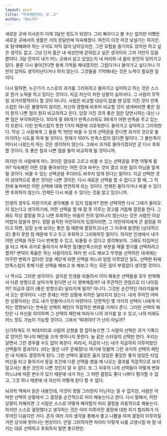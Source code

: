 ```yaml
---
layout: post
title: "익숙해진다는 것..2"
author: "Keith"
---
```


새로운 곳에 이사온지 이제 3달반 정도가 되었다. 그리 빠르다고 볼 수는 없지만 어쨌든 새로운 곳에서의 생활은 거의 한달만에 익숙해졌다. 여전히 이것 저것 낯설기는 하지만. 또 탐색해봐야 하는 구석도 아직 많이 남아있지만, 그런 모험을 즐기지도 않지만 하고 싶은 생각도 없고. 그냥 단지 좁은 내 세상안에 갇혀있고 싶은 생각이라 그저 가만히 있을 뿐이다. 3달 전까지 내가 어느 곳에서 살고 있었는지 내 머리와 내 몸이 완전히 잊어가고 있다. 물론 다시 돌아간다면 용케 기억을 해내겠지만. 그립다거나 돌아가고 싶다거나 가만히 있어도 생각이난다거나 하지 않는다. 그것들을 기억해내는 것은 노력이 필요한 일이다. 

다시 말하면, 누군가가 스스로의 과거를 그리위하고 돌아가고 싶어하고 하는 것은 스스로 뭔가 노력을 하고 있다는 것이다. 지금 자신이 처한 상황이 싫어서다. 그 사람이 무작정 과거지향적이다 할 것이 아니다. 사람은 비교할 대상이 없을 땐 당장 가진 것이 만족스럽든 아니든 불평하지 않지만, 자신의 경험에 비추어 비교할 것이 생겨버리면 좋은 점이 뭔지 나쁜 점이 뭔지 비교하려고 든다. 당장 가진 것의 좋은 점은 당연시하는 대신 나쁜 점은 부각하려든다. 100개 중 99개가 만족스러워도 99개가 어떤 만족을 주고 있는지 모른다. 다만 만족스럽지 못한 1가지 때문에 괴로워한다. 돌아가고 싶어하고 그리워한다. 막상 그 사람에게 그 둘을 딱 1번만 바꿀 수 있게 선택권을 준다면 과거의 것으로 돌아가려는 시도를 하게 될 것이다. 현재가 100% 만족스럽지 않다면 말이다. 그 불만족이 어디서 나왔는지 하는 것은 생각하지 않는다. 그래서 과거로 돌아가겠지만 곧 다시 후회할 것이다. 또 좋은 점과 나쁜 점을 들어 비교하게 될 것이니까.

하지만 이 사람에게 어느 것이든 맘대로 고르고 바꿀 수 있는 선택권을 주면 어떻게 될까? 익숙해진 어떤 것을 좋아보이는 어떤 것과 바꾸는 것이 결코 쉬운 일이 아님을 알게 될 것이다. 바꿀 수 있는 선택권을 주더라도 바꾸지 않게 된다는 말이다. 지금 선택한 것이 상대적으로 좋은 것이든 나쁜 것이든. 다시 새로운 선택을 할 수 없다고 할 때, 그 직전에 놓쳐버린 어떤 선택에 대해 연연하게 되는 것이다. 언제든 돌아가거나 바꿀 수 있다면 후회하지 않는다. 언제든 다시 바꿀 수 있다는 것을 알고 있으니까.

인생의 경우도 마찬가지로 생각해볼 수 있지 않을까? 한번 선택하면 다시 그때가 돌아오지 않는다고 생각하기에, 어떤 선택을 할 때 잠 못 이루는 장고를 거듭해 결정을 한다. 그래도 막상 결정을 하고 나면 후회하는 마음이 전혀 일어나지 않는다는 것은 사람인 이상 어렵지 않을까 한다. 정말 솔직한 어린아이의 입장이라면, 그 어린아이에게 큰 결정을 하라고 하면, 당장 눈에 보이는 좋은 점 때문에 결정하고나선 그 이후에 발견된 (상대적으로) 좋지 못한 점 때문에 두고 두고 후회하고 그리워하듯 말이다. 하지만 인생에서 내가 어떤 선택을 하든 다시 번복할 수 있고, 되돌릴 수 있다고 생각해보자. 그래도 타임머신을 타고 계속 과거로 돌아가서 부족한 점/불만족스러운 부분을 채울 뭔가를 선택하려고 할까? 변덕이 죽끓든 하는 사람이라도 여러 번 시도 해보고 무엇을 선택하든 대세에는 아무런 변화가 없다란 것을 깨닫게 되면 선택을 하느라 밤잠 이루었던 일도, 선택한 뒤에 만족스럽지 못해 다른 선택을 해보고 또 해보고 하는 모든 일이 부질없다 생각할 것이다.

나 역시도 그러한 생각이다. 살아온 인생을 되돌려서 이미 해놓은 선택들을 모두 번복해서 다른 방향으로 살아가게 된다면 난 더 행복해질까? 내 주관적인 관점으로 더 나아질까? 지금과 많이 (좋은 방향으로) 달라지게 될까? 아니다. 그것은 순간적인 어리석음에서 오는 생각이다. 나란 존재는 어떤 상황에 처하든 달라지지 않는다. 내게 주어진 어떠한 성황이라는 것도 내가 만들어나가기 마련이다. 단편적인 몇 가지의 선택이 나에게 미치는 영향보다는 연속된 선택의 패턴이 직접적인 변화를 가져다 준다. 그러한 선택의 패턴은 나 자신을 의미하며 그 선택의 패턴에 따라서 나의 과거를 알 수 있고, 나의 미래도 어느 정도 가늠이 가능할 것이다. 그래서 '빅데이터'가 난리 아닐까? 

신기하게도 이 빅데이터로 사람의 성향을 잘 잡아놓으면 그 사람의 선택은 과거 기록으로 얻어진 하나의 패턴을 크게 벗어나지 못한다. 늘 같은 스타일의 선택만 한다. 우리는 살면서 그런 경우를 수도 없이 봐온다. 따라서, 지금의 나는 내가 지금까지 이루어왔던 선택들의 결과이다. (라는 말은 너무 흔해졌다) 여기에 덧붙여 그런 과거의 선택의 패턴은 내 미래도 결정하게 된다. 그런 선택이 옳았든 옳지 않았든 좋았든 좋지 않았든 타임머신을 타고 돌아가서 동일 조건에 다른 선택을 했을 때 나오는 결과를 직접적으로 보지 않고서는 좋은 것인지 나쁜 것인지 알 수 없다. 또 그 이후의 나의 선택들이 어떻게 변화하느냐에 따른 변수가 있기 때문에 내가 하는 그 어떤 결정도 좋다 나쁘다 평가할 수 없고, 그것 하나 때문에 내 자신이 어떻게 된다 할 수 없다. 

뇌과학 책에서 읽은 내용인데, 이것이 정말 그러한지 아닌지는 알 수 없지만, 사람은 어떠한 선택의 상황에서 그 결정을 순간적으로 미리 해놓는다고 한다. 다시 말해서, 어떤 상황이 처해지면 그 사람은 스스로 어떻게 해야할지 미리 결정을 자동적으로 해놓는다. 하지만 스스로 결정했다고 생각하는 것은 이미 이루어진 결정에 대한 자기 합리화가 이루어진 다음이란 거다. 흔히 여러 가지 생각을 통해서 좋고 나쁨을 따져 결정이 이루어질 거란 상식에 벗어나는 현상이다. 만일 그러하자면 차라리 이렇게 뇌를 고생시킬 바 맘 내키는 대로 선택하고 후회하지 말면 좋으련만. 
